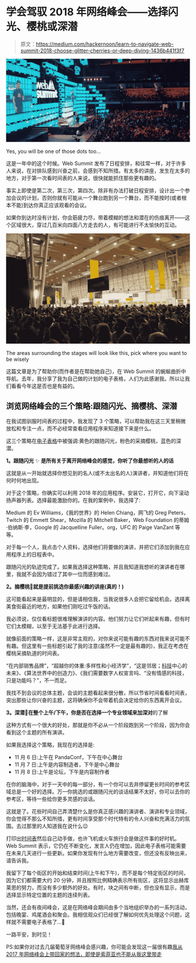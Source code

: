 # 学会驾驭 2018 年网络峰会——选择闪光、樱桃或深潜

> 原文：<https://medium.com/hackernoon/learn-to-navigate-web-summit-2018-choose-glitter-cherries-or-deep-diving-1436b441f3f7>

![](img/bf84337deb0af975b3e5ff8b17b17b51.png)

Yes, you will be one of those dots too…

这是一年中的这个时候。Web Summit 发布了日程安排，和往常一样，对于许多人来说，在对排队感到兴奋之前，会感到不知所措。有太多的讲座，发生在太多的地方，对于第一次看时间表的人来说，很快就能抓住那些更有趣的。

事实上即使是第二次，第三次，第四次。除非有办法打破日程安排，设计出一个参加会议的计划，否则你就有可能从一个舞台跑到另一个舞台，而不能按时(或者根本不能)到达你真正应该观看的会议。

如果你到达时没有计划，你会筋疲力尽，带着模糊的想法和潜在的伤痕离开——这个区域很大，穿过几百米向四面八方走去的人，有可能进行不太愉快的互动。

![](img/eddb51f1b5ddcf1ce03e95760c5e58e0.png)

The areas surrounding the stages will look like this, pick where you want to be wisely

这篇文章是为了帮助你(而作者是在帮助她自己)，在 Web Summit 的蜿蜒曲折中导航。去年，我分享了我为自己做的计划的电子表格，人们为此感谢我。所以让我们看看今年这是否也是有益的。

## 浏览网络峰会的三个策略:跟随闪光、摘樱桃、深潜

在我试图驯服时间表的过程中，我发现了 3 个策略，可以帮助我在这三天里稍微放松和专注一点，而不必经常查看应用程序来知道接下来是什么。

这三个策略在[电子表格](https://docs.google.com/spreadsheets/d/1FEouCTwfGXvozdfPCE2tHEz_kzaFbHL33yebPhac5hk/edit?usp=sharing)中被强调:黄色的跟随闪光，粉色的采摘樱桃，蓝色的深潜。

**1。跟随闪光** ✨ **是所有关于离开网络峰会的感觉，你听了你最想听的人的话**

这就是从一开始就选择你想见到的名人(或不太出名的人)演讲者，并知道他们将在何时何地出现。

对于这个策略，你确实可以利用 2018 年的应用程序。安装它，打开它，向下滚动扬声器列表。选择最能激励你的。在我的案例中，我选择了:

Medium 的 Ev Williams，《我的世界》的 Helen Chiang，网飞的 Greg Peters，Twitch 的 Emmett Shear，Mozilla 的 Mitchell Baker，Web Foundation 的蒂姆·伯纳斯·李，Google 的 Jacquelline Fuller。org，UFC 的 Paige VanZant 等等。

对于每一个人，我点击个人资料，选择他们将要做的演讲，并把它们添加到我在应用程序上的日程表中。

跟随闪光的轨迹完成了。如果我选择这种策略，并且我知道我想听的演讲者在哪里，我就不会因为错过了其中一位而感到难过。

**2。摘樱桃**🍒**就是提前挑选你最感兴趣的讲座(真的！)**

这可能看起来是最明显的，但是请相信我，当我说很多人会把它留给机会。选择离美食街最近的地方，如果他们刚吃过午饭的话。

我必须说，仅仅看标题很难理解演讲的内容。他们努力让它们听起来有趣，但有时它们太模糊，以至于无法基于此进行选择。

就像前面的策略一样，这是非常主观的，对你来说可能有趣的东西对我来说可能不有趣。但这里有一些标题引起了我的注意(虽然不一定是最有趣的)，我正在考虑在樱桃采摘轨道的时间表。

“在内部销售品牌”，“超越你的体重:多样性和小经济学”，“这是邻居；[科技](https://hackernoon.com/tagged/tech)中心的未来》、《算法世界中的创造力》、《我们需要数字人权宣言吗、“没有情感的科技，只是功能吗？”，不一而足。

我找不到会议的总体主题，会谈的主题看起来很分散，所以节省时间看看时间表，突出那些让你兴奋的主题，这将确保你不会带着机会决定给你的东西离开会议。

**3。深潜**🐡**在整个上午/下午，你是否在选择一个专业领域来加深对**的了解

这种方式有一个很大的好处，那就是你不必从一个阶段跑到另一个阶段，因为你会看到这个主题的所有演讲。

如果我选择这个策略，我现在的选择是:

*   11 月 6 日:上午在 PandaConf，下午在中心舞台
*   11 月 7 日:上午是内容制造者，下午是中心舞台
*   11 月 8 日:上午是论坛，下午是内容制作者

在你的脑海中，对于一天中的每一部分，有一个你可以去并停留更长时间的参考区域总是一个好的选择。万一你挑选的或跟随闪光的谈话结果不太好，你可以去你的参考区，等待一些给你更多灵感的谈话。

这就是了。花些时间自己弄清楚什么是你真正感兴趣的演讲者、演讲和专业领域，你会觉得不那么不知所措，更有时间享受那个时代特有的令人兴奋和充满活力的氛围。去过那里的人知道我在说什么😉

打印出[时间表](https://docs.google.com/spreadsheets/d/1FEouCTwfGXvozdfPCE2tHEz_kzaFbHL33yebPhac5hk/edit#gid=0)然后自己动手做，也许飞机或火车旅行会是做这件事的好时机。Web Summit 表示，它仍在不断变化，发言人仍在增加，因此电子表格可能需要在未来几天进行一些更新。如果你发现有什么地方需要改变，但还没有反映出来，请告诉我。

我留下了每个街区的开始和结束时间(上午和下午)，而不是每个特定街区的时间，因为它们都需要大约 20 分钟，并且按照比例精确表示所有街区，这将显示出赫库莱恩的努力，而没有多少额外的好处。有时，块之间有中断，但也没有显示，而是选择显示特定位置的主题的连续列表。

当然，还会有夜间峰会，这是在网络峰会期间由多个当地组织举办的一系列活动，包括晚宴、鸡尾酒会和聚会。我相信观众们已经很了解如何优先处理这个问题，这样就不需要电子表格了…🌙

一路平安，到时见！

PS:如果你对过去几届葡萄牙网络峰会感兴趣，你可能会发现这一届很有趣[我从 2017 年网络峰会上带回家的想法，即使是索菲亚也不能从我这里带走](/@AndreiaDomz/the-ideas-i-am-taking-home-from-web-summit-2017-that-not-even-sophia-can-take-away-from-me-82a00371323b)